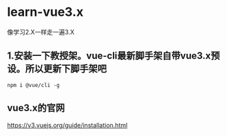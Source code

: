 # learn-vue3.x
像学习2.X一样走一遍3.X

## 1.安装一下教授架。vue-cli最新脚手架自带vue3.x预设。所以更新下脚手架吧
`npm i @vue/cli -g`


## vue3.x的官网
https://v3.vuejs.org/guide/installation.html